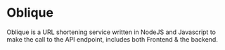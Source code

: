 # Oblique
Oblique is a URL shortening service written in NodeJS and Javascript to make the call to the API endpoint, includes both Frontend &amp; the backend.
